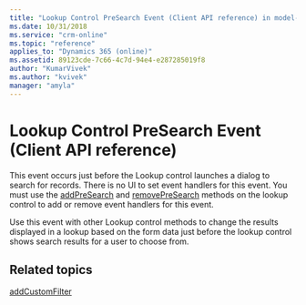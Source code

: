 ```yaml
---
title: "Lookup Control PreSearch Event (Client API reference) in model-driven apps| MicrosoftDocs"
ms.date: 10/31/2018
ms.service: "crm-online"
ms.topic: "reference"
applies_to: "Dynamics 365 (online)"
ms.assetid: 89123cde-7c66-4c7d-94e4-e287285019f8
author: "KumarVivek"
ms.author: "kvivek"
manager: "amyla"
---
```

# Lookup Control PreSearch Event (Client API reference)



This event occurs just before the Lookup control launches a dialog to search for records. There is no UI to set event handlers for this event. You must use the [addPreSearch](../controls/addpresearch.md) and [removePreSearch](../controls/removepresearch.md) methods on the lookup control to add or remove event handlers for this event.

Use this event with other Lookup control methods to change the results displayed in a lookup based on the form data just before the lookup control shows search results for a user to choose from. 

## Related topics

[addCustomFilter](../controls/addCustomFilter.md)



